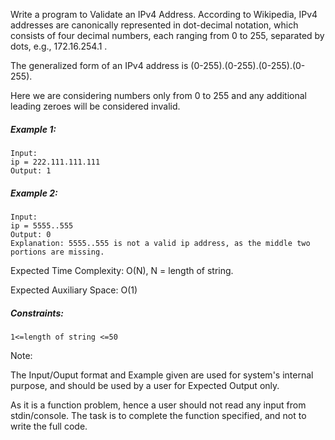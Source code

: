 Write a program to Validate an IPv4 Address.
According to Wikipedia, IPv4 addresses are canonically represented in dot-decimal notation, which consists of four decimal numbers, each ranging from 0 to 255, separated by dots, e.g., 172.16.254.1 .

The generalized form of an IPv4 address is (0-255).(0-255).(0-255).(0-255).

Here we are considering numbers only from 0 to 255 and any additional leading zeroes will be considered invalid.

##### Example 1:

```
Input:
ip = 222.111.111.111
Output: 1
```

##### Example 2:

```
Input:
ip = 5555..555
Output: 0
Explanation: 5555..555 is not a valid ip address, as the middle two portions are missing.
```

Expected Time Complexity: O(N), N = length of string.

Expected Auxiliary Space: O(1)

##### Constraints:

```
1<=length of string <=50
```

Note:

The Input/Ouput format and Example given are used for system's internal purpose, and should be used by a user for Expected Output only.

As it is a function problem, hence a user should not read any input from stdin/console.
The task is to complete the function specified, and not to write the full code.
